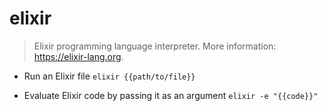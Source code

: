 # elixir
> Elixir programming language interpreter.
> More information: <https://elixir-lang.org>.

- Run an Elixir file
`elixir {{path/to/file}}`

- Evaluate Elixir code by passing it as an argument
`elixir -e "{{code}}"`
